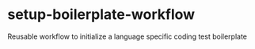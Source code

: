 # setup-boilerplate-workflow
Reusable workflow to initialize a language specific coding test boilerplate
